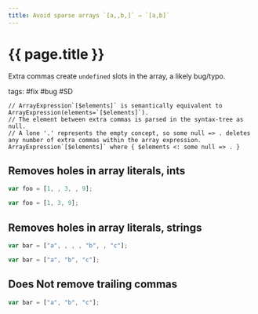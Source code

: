 ```yaml
---
title: Avoid sparse arrays `[a,,b,]` ⇒ `[a,b]`
---
```


# {{ page.title }}

Extra commas create `undefined` slots in the array, a likely bug/typo.

tags: #fix #bug #SD

```grit
// ArrayExpression`[$elements]` is semantically equivalent to ArrayExpression(elements=`[$elements]`).
// The element between extra commas is parsed in the syntax-tree as null.
// A lone '.' represents the empty concept, so some null => . deletes any number of extra commas within the array expression.
ArrayExpression`[$elements]` where { $elements <: some null => . }
```

## Removes holes in array literals, ints

```javascript
var foo = [1, , 3, , 9];
```

```typescript
var foo = [1, 3, 9];
```

## Removes holes in array literals, strings

```javascript
var bar = ["a", , , , "b", , "c"];
```

```typescript
var bar = ["a", "b", "c"];
```

## Does Not remove trailing commas

```javascript
var bar = ["a", "b", "c"];
```
